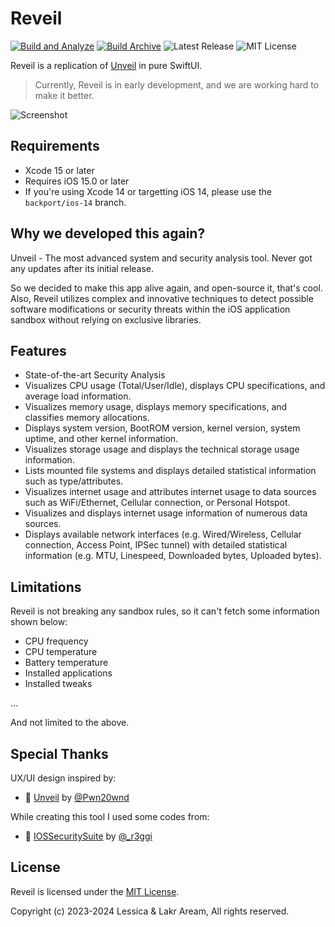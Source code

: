 # Reveil

[![Build and Analyze](https://github.com/Lessica/Reveil/actions/workflows/build-analyze.yml/badge.svg)](https://github.com/Lessica/Reveil/actions/workflows/build-analyze.yml) [![Build Archive](https://github.com/Lessica/Reveil/actions/workflows/build-archive.yml/badge.svg)](https://github.com/Lessica/Reveil/actions/workflows/build-archive.yml) ![Latest Release](https://img.shields.io/github/v/release/Lessica/Reveil)
 ![MIT License](https://img.shields.io/github/license/Lessica/Reveil)

Reveil is a replication of [Unveil](https://unveilapp.com) in pure SwiftUI.

> Currently, Reveil is in early development, and we are working hard to make it better.

![Screenshot](./Artworks/Screenshot.png)

## Requirements

- Xcode 15 or later
- Requires iOS 15.0 or later
- If you're using Xcode 14 or targetting iOS 14, please use the `backport/ios-14` branch.

## Why we developed this again?

Unveil - The most advanced system and security analysis tool. Never got any updates after its initial release.

So we decided to make this app alive again, and open-source it, that's cool. Also, Reveil utilizes complex and innovative techniques to detect possible software modifications or security threats within the iOS application sandbox without relying on exclusive libraries.

## Features

- State-of-the-art Security Analysis
- Visualizes CPU usage (Total/User/Idle), displays CPU specifications, and average load information.
- Visualizes memory usage, displays memory specifications, and classifies memory allocations.
- Displays system version, BootROM version, kernel version, system uptime, and other kernel information.
- Visualizes storage usage and displays the technical storage usage information.
- Lists mounted file systems and displays detailed statistical information such as type/attributes.
- Visualizes internet usage and attributes internet usage to data sources such as WiFi/Ethernet, Cellular connection, or Personal Hotspot.
- Visualizes and displays internet usage information of numerous data sources.
- Displays available network interfaces (e.g. Wired/Wireless, Cellular connection, Access Point, IPSec tunnel) with detailed statistical information (e.g. MTU, Linespeed, Downloaded bytes, Uploaded bytes).

## Limitations

Reveil is not breaking any sandbox rules, so it can't fetch some information shown below:

- CPU frequency
- CPU temperature
- Battery temperature
- Installed applications
- Installed tweaks

...

And not limited to the above.

## Special Thanks

UX/UI design inspired by:

- 🔗 [Unveil](https://unveilapp.com) by [@Pwn20wnd](https://twitter.com/Pwn20wnd)

While creating this tool I used some codes from:

- 🔗 [IOSSecuritySuite](https://github.com/securing/IOSSecuritySuite/tree/master) by [@_r3ggi](https://twitter.com/_r3ggi)

## License

Reveil is licensed under the [MIT License](LICENSE).

Copyright (c) 2023-2024 Lessica & Lakr Aream, All rights reserved.
